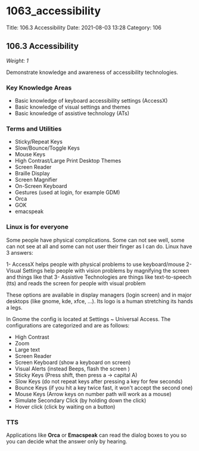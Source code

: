 # 1063\_accessibility

Title: 106.3 Accessibility Date: 2021-08-03 13:28 Category: 106

## 106.3 Accessibility

_Weight: 1_

Demonstrate knowledge and awareness of accessibility technologies.

### Key Knowledge Areas

* Basic knowledge of keyboard accessibility settings \(AccessX\)
* Basic knowledge of visual settings and themes
* Basic knowledge of assistive technology \(ATs\)

### Terms and Utilities

* Sticky/Repeat Keys
* Slow/Bounce/Toggle Keys
* Mouse Keys
* High Contrast/Large Print Desktop Themes
* Screen Reader
* Braille Display
* Screen Magnifier
* On-Screen Keyboard
* Gestures \(used at login, for example GDM\)
* Orca
* GOK
* emacspeak

### Linux is for everyone

Some people have physical complications. Some can not see well, some can not see at all and some can not user their finger as I can do. Linux have 3 answers:

1- AccessX helps people with physical problems to use keyboard/mouse 2- Visual Settings help people with vision problems by magnifying the screen and things like that 3- Assistive Technologies are things like text-to-speech \(tts\) and reads the screen for people with visual problem

These options are available in display managers \(login screen\) and in major desktops \(like gnome, kde, xfce, ...\). Its logo is a human stretching its hands a legs.

In Gnome the config is located at Settings ~ Universal Access. The configurations are categorized and are as follows:

* High Contrast
* Zoom
* Large text
* Screen Reader
* Screen Keyboard \(show a keyboard on screen\)
* Visual Alerts \(instead Beeps, flash the screen \)
* Sticky Keys \(Press shift, then press a -&gt; capital A\)
* Slow Keys \(do not repeat keys after pressing a key for few seconds\)
* Bounce Keys \(if you hit a key twice fast, it won't accept the second one\)
* Mouse Keys \(Arrow keys on number path will work as a mouse\)
* Simulate Secondary Click \(by holding down the click\)
* Hover click \(click by waiting on a button\)

### TTS

Applications like **Orca** or **Emacspeak** can read the dialog boxes to you so you can decide what the answer only by hearing.


